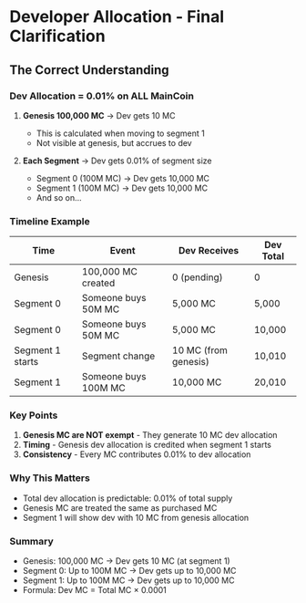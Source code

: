 # Developer Allocation - Final Clarification

## The Correct Understanding

### Dev Allocation = 0.01% on ALL MainCoin

1. **Genesis 100,000 MC** → Dev gets 10 MC
   - This is calculated when moving to segment 1
   - Not visible at genesis, but accrues to dev

2. **Each Segment** → Dev gets 0.01% of segment size
   - Segment 0 (100M MC) → Dev gets 10,000 MC
   - Segment 1 (100M MC) → Dev gets 10,000 MC
   - And so on...

### Timeline Example

| Time | Event | Dev Receives | Dev Total |
|------|-------|--------------|-----------|
| Genesis | 100,000 MC created | 0 (pending) | 0 |
| Segment 0 | Someone buys 50M MC | 5,000 MC | 5,000 |
| Segment 0 | Someone buys 50M MC | 5,000 MC | 10,000 |
| Segment 1 starts | Segment change | 10 MC (from genesis) | 10,010 |
| Segment 1 | Someone buys 100M MC | 10,000 MC | 20,010 |

### Key Points

1. **Genesis MC are NOT exempt** - They generate 10 MC dev allocation
2. **Timing** - Genesis dev allocation is credited when segment 1 starts
3. **Consistency** - Every MC contributes 0.01% to dev allocation

### Why This Matters

- Total dev allocation is predictable: 0.01% of total supply
- Genesis MC are treated the same as purchased MC
- Segment 1 will show dev with 10 MC from genesis allocation

### Summary

- Genesis: 100,000 MC → Dev gets 10 MC (at segment 1)
- Segment 0: Up to 100M MC → Dev gets up to 10,000 MC
- Segment 1: Up to 100M MC → Dev gets up to 10,000 MC
- Formula: Dev MC = Total MC × 0.0001